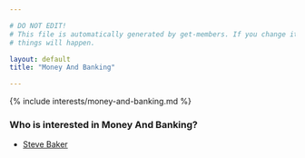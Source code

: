 ```yaml
---

# DO NOT EDIT!
# This file is automatically generated by get-members. If you change it, bad
# things will happen.

layout: default
title: "Money And Banking"

---
```


{% include interests/money-and-banking.md %}

### Who is interested in Money And Banking?


* [Steve Baker](/members/steve-baker.html)
